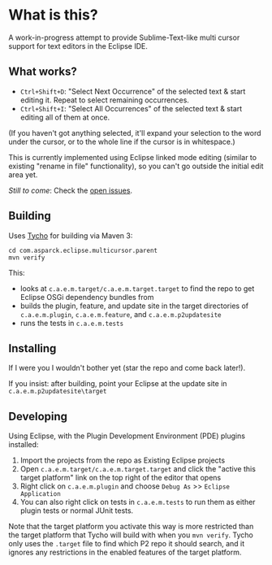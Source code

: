 What is this?
=============

A work-in-progress attempt to provide Sublime-Text-like multi cursor support for text editors in the Eclipse IDE.


What works?
-----------

* `Ctrl+Shift+D`: "Select Next Occurrence" of the selected text & start editing it. Repeat to select remaining occurrences.
* `Ctrl+Shift+I`: "Select All Occurrences" of the selected text & start editing all of them at once.

(If you haven't got anything selected, it'll expand your selection to the word under the cursor, or to the whole line if the cursor is in whitespace.)

This is currently implemented using Eclipse linked mode editing (similar to existing "rename in file" functionality), so you can't go outside the initial edit area yet.

*Still to come*: Check the [open issues](https://github.com/caspark/eclipse-multicursor/issues?state=open).

Building
--------

Uses [Tycho](https://eclipse.org/tycho/) for building via Maven 3:

    cd com.asparck.eclipse.multicursor.parent
    mvn verify

This:

* looks at `c.a.e.m.target/c.a.e.m.target.target` to find the repo to get Eclipse OSGi dependency bundles from
* builds the plugin, feature, and update site in the target directories of `c.a.e.m.plugin`, `c.a.e.m.feature`, and `c.a.e.m.p2updatesite`
* runs the tests in `c.a.e.m.tests`

Installing
----------

If I were you I wouldn't bother yet (star the repo and come back later!).

If you insist: after building, point your Eclipse at the update site in `c.a.e.m.p2updatesite\target`

Developing
----------

Using Eclipse, with the Plugin Development Environment (PDE) plugins installed:

1. Import the projects from the repo as Existing Eclipse projects
2. Open `c.a.e.m.target/c.a.e.m.target.target` and click the "active this target platform" link on the top right of the editor that opens
3. Right click on `c.a.e.m.plugin` and choose `Debug As` >> `Eclipse Application`
4. You can also right click on tests in `c.a.e.m.tests` to run them as either plugin tests or normal JUnit tests.

Note that the target platform you activate this way is more restricted than the target platform that Tycho will build with when you `mvn verify`. Tycho only uses the `.target` file to find which P2 repo it should search, and it ignores any restrictions in the enabled features of the target platform.

